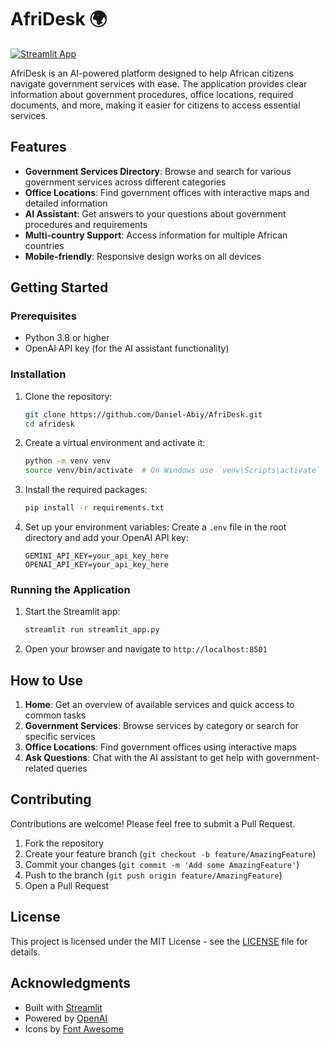 # AfriDesk 🌍

[![Streamlit App](https://static.streamlit.io/badges/streamlit_badge_black_white.svg)](https://your-app-url.herokuapp.com/)

AfriDesk is an AI-powered platform designed to help African citizens navigate government services with ease. The application provides clear information about government procedures, office locations, required documents, and more, making it easier for citizens to access essential services.

## Features

- **Government Services Directory**: Browse and search for various government services across different categories
- **Office Locations**: Find government offices with interactive maps and detailed information
- **AI Assistant**: Get answers to your questions about government procedures and requirements
- **Multi-country Support**: Access information for multiple African countries
- **Mobile-friendly**: Responsive design works on all devices

## Getting Started

### Prerequisites

- Python 3.8 or higher
- OpenAI API key (for the AI assistant functionality)

### Installation

1. Clone the repository:
   ```bash
   git clone https://github.com/Daniel-Abiy/AfriDesk.git
   cd afridesk
   ```

2. Create a virtual environment and activate it:
   ```bash
   python -m venv venv
   source venv/bin/activate  # On Windows use `venv\Scripts\activate`
   ```

3. Install the required packages:
   ```bash
   pip install -r requirements.txt
   ```

4. Set up your environment variables:
   Create a `.env` file in the root directory and add your OpenAI API key:
   ```
   GEMINI_API_KEY=your_api_key_here
   OPENAI_API_KEY=your_api_key_here
   ```

### Running the Application

1. Start the Streamlit app:
   ```bash
   streamlit run streamlit_app.py
   ```

2. Open your browser and navigate to `http://localhost:8501`

## How to Use

1. **Home**: Get an overview of available services and quick access to common tasks
2. **Government Services**: Browse services by category or search for specific services
3. **Office Locations**: Find government offices using interactive maps
4. **Ask Questions**: Chat with the AI assistant to get help with government-related queries

## Contributing

Contributions are welcome! Please feel free to submit a Pull Request.

1. Fork the repository
2. Create your feature branch (`git checkout -b feature/AmazingFeature`)
3. Commit your changes (`git commit -m 'Add some AmazingFeature'`)
4. Push to the branch (`git push origin feature/AmazingFeature`)
5. Open a Pull Request

## License

This project is licensed under the MIT License - see the [LICENSE](LICENSE) file for details.

## Acknowledgments

- Built with [Streamlit](https://streamlit.io/)
- Powered by [OpenAI](https://openai.com/)
- Icons by [Font Awesome](https://fontawesome.com/)
